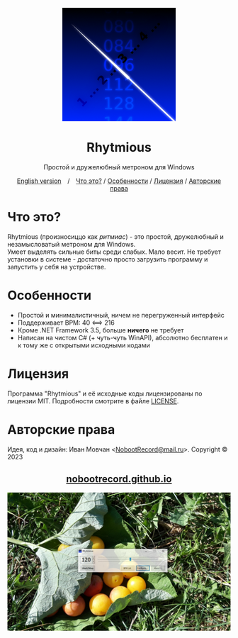 <div align="center">

![Rhytmious](Stuff/Logo.png)

# Rhytmious

Простой и дружелюбный метроном для Windows

[English version](README.md)&emsp;/&emsp;[Что это?](#что-это) / [Особенности](#особенности) / [Лицензия](#лицензия) / [Авторские права](#авторские-права)

</div>

# Что это?

Rhytmious (произносиццо как _ритмиас_) - это простой, дружелюбный и незамысловатый метроном для Windows.\
Умеет выделять сильные биты среди слабых. Мало весит. Не требует установки в системе - достаточно просто загрузить программу и запустить у себя на устройстве.

# Особенности

* Простой и минималистичный, ничем не перегруженный интерфейс
* Поддерживает BPM: 40 <==> 216
* Кроме .NET Framework 3.5, больше **ничего** не требует
* Написан на чистом C# (+ чуть-чуть WinAPI), абсолютно бесплатен и к тому же с открытыми исходными кодами

# Лицензия

Программа "Rhytmious" и её исходные коды лицензированы по лицензии MIT. Подробности смотрите в файле [LICENSE](LICENSE).

# Авторские права

Идея, код и дизайн: Иван Мовчан &lt;NobootRecord@mail.ru&gt;. Copyright &copy; 2023

<div align="center">

## [nobootrecord.github.io](https://nobootrecord.github.io)

![Rhytmious на Windows 10](Stuff/Screenshot.png)

</div>
